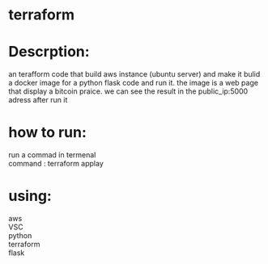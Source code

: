 # terraform
# Descrption:
an terafform code that build aws instance (ubuntu server) and make it bulid a docker image for a python flask code and run it.
the image is a web page that display a bitcoin praice.
we can see the result in the public_ip:5000 adress after run it

# how to run: 
run a commad in termenal  
command : terraform applay

# using:
aws  
VSC  
python  
terraform  
flask  
